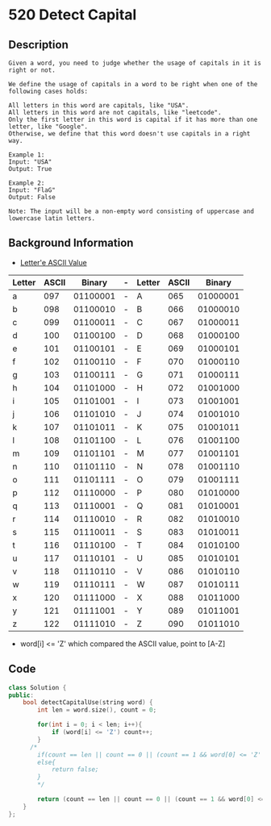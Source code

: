 # 520 Detect Capital
## Description
```
Given a word, you need to judge whether the usage of capitals in it is right or not.

We define the usage of capitals in a word to be right when one of the following cases holds:

All letters in this word are capitals, like "USA".
All letters in this word are not capitals, like "leetcode".
Only the first letter in this word is capital if it has more than one letter, like "Google".
Otherwise, we define that this word doesn't use capitals in a right way.

Example 1:
Input: "USA"
Output: True

Example 2:
Input: "FlaG"
Output: False

Note: The input will be a non-empty word consisting of uppercase and lowercase latin letters.
```
## Background Information
 * [Letter'e ASCII Value](http://sticksandstones.kstrom.com/appen.html)


 Letter	| ASCII |	Binary	 |-| Letter	  | ASCII 	 | Binary
 -------|-------|----------|-|----------|----------|-------
 a	|097 | 01100001	|-|A | 065 | 01000001
 b | 098 | 01100010	|-|B | 066 | 01000010
 c | 099 | 01100011	|-|C | 067 | 01000011
 d | 100 | 01100100	|-|D | 068 | 01000100
 e | 101 | 01100101	|-|E | 069 | 01000101
 f | 102 | 01100110	|-|F | 070 | 01000110
 g | 103 | 01100111	|-|G | 071 | 01000111
 h | 104 | 01101000	|-|H | 072 | 01001000
 i | 105 | 01101001	|-|I | 073 | 01001001
 j | 106 | 01101010	|-|J | 074 | 01001010
 k | 107 | 01101011	|-|K | 075 | 01001011
 l | 108 | 01101100	|-|L | 076 | 01001100
 m | 109 | 01101101	|-|M | 077 | 01001101
 n | 110 | 01101110	|-|N | 078 | 01001110
 o | 111 | 01101111	|-|O | 079 | 01001111
 p | 112 | 01110000	|-|P | 080 | 01010000
 q | 113 | 01110001	|-|Q | 081 | 01010001
 r | 114 | 01110010	|-|R | 082 | 01010010
 s | 115 | 01110011	|-|S | 083 | 01010011
 t | 116 | 01110100	|-|T | 084 | 01010100
 u | 117 | 01110101	|-|U | 085 | 01010101
 v | 118 | 01110110	|-|V | 086 | 01010110
 w | 119 | 01110111	|-|W | 087 | 01010111
 x | 120 | 01111000	|-|X | 088 | 01011000
 y | 121 | 01111001	|-|Y | 089 | 01011001
 z | 122 | 01111010	|-|Z | 090 | 01011010



 * word[i] <= 'Z' which compared the ASCII value, point to [A-Z]


## Code
```c++
class Solution {
public:
    bool detectCapitalUse(string word) {
        int len = word.size(), count = 0;

        for(int i = 0; i < len; i++){
            if (word[i] <= 'Z') count++;
        }
      /*
        if(count == len || count == 0 || (count == 1 && word[0] <= 'Z' )) return true;
        else{
            return false;
        }
        */

        return (count == len || count == 0 || (count == 1 && word[0] <= 'Z' )) ?  true: false;
    }
};
```
